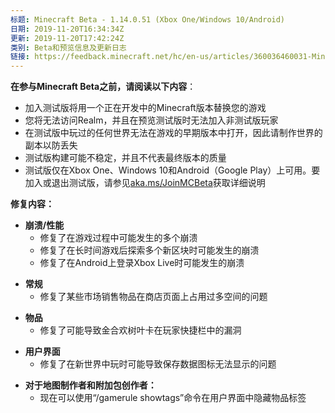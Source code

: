 ```yaml
---
标题: Minecraft Beta - 1.14.0.51 (Xbox One/Windows 10/Android)
日期: 2019-11-20T16:34:34Z
更新: 2019-11-20T17:42:24Z
类别: Beta和预览信息及更新日志
链接: https://feedback.minecraft.net/hc/en-us/articles/360036460031-Minecraft-Beta-1-14-0-51-Xbox-One-Windows-10-Android
---
```


**在参与Minecraft Beta之前，请阅读以下内容**：

- 加入测试版将用一个正在开发中的Minecraft版本替换您的游戏
- 您将无法访问Realm，并且在预览测试版时无法加入非测试版玩家
- 在测试版中玩过的任何世界无法在游戏的早期版本中打开，因此请制作世界的副本以防丢失
- 测试版构建可能不稳定，并且不代表最终版本的质量
- 测试版仅在Xbox One、Windows 10和Android（Google Play）上可用。要加入或退出测试版，请参见[aka.ms/JoinMCBeta](https://aka.ms/JoinMCBeta)获取详细说明

**修复内容：**

- **崩溃/性能**
  - 修复了在游戏过程中可能发生的多个崩溃
  - 修复了在长时间游戏后探索多个新区块时可能发生的崩溃
  - 修复了在Android上登录Xbox Live时可能发生的崩溃

<!-- -->

- **常规**
  - 修复了某些市场销售物品在商店页面上占用过多空间的问题

<!-- -->

- **物品**
  - 修复了可能导致金合欢树叶卡在玩家快捷栏中的漏洞

<!-- -->

- **用户界面**
  - 修复了在新世界中玩时可能导致保存数据图标无法显示的问题

<!-- -->

- **对于地图制作者和附加包创作者：**
  - 现在可以使用“/gamerule showtags”命令在用户界面中隐藏物品标签
